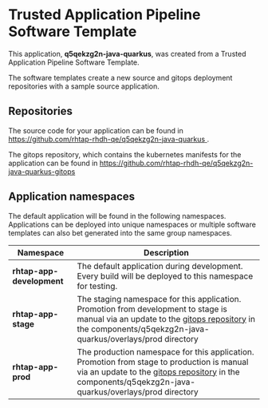 # Trusted Application Pipeline Software Template

This application, **q5qekzg2n-java-quarkus**, was created from a Trusted Application Pipeline Software Template.

The software templates create a new source and gitops deployment repositories with a sample source application. 

## Repositories

The source code for your application can be found in [https://github.com/rhtap-rhdh-qe/q5qekzg2n-java-quarkus ](https://github.com/rhtap-rhdh-qe/q5qekzg2n-java-quarkus ).
 
The gitops repository, which contains the kubernetes manifests for the application can be found in 
[https://github.com/rhtap-rhdh-qe/q5qekzg2n-java-quarkus-gitops ](https://github.com/rhtap-rhdh-qe/q5qekzg2n-java-quarkus-gitops ) 

## Application namespaces 

The default application will be found in the following namespaces. Applications can be deployed into unique namespaces or multiple software templates can also bet generated into the same group namespaces.  

|  Namespace   |  Description   |  
| -------- | -------- |   
| **rhtap-app-development** | The default application during development. Every build will be deployed to this namespace for testing. | 
| **rhtap-app-stage** | The staging namespace for this application. Promotion from development to stage is manual via an update to the [gitops repository](https://github.com/rhtap-rhdh-qe/q5qekzg2n-java-quarkus-gitops ) in the components/q5qekzg2n-java-quarkus/overlays/prod directory |  
| **rhtap-app-prod** | The production namespace for this application. Promotion from stage to production is manual via an update to the [gitops repository](https://github.com/rhtap-rhdh-qe/q5qekzg2n-java-quarkus-gitops ) in the components/q5qekzg2n-java-quarkus/overlays/prod directory | 